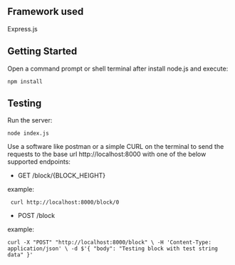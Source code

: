 ## Framework used

Express.js

## Getting Started

Open a command prompt or shell terminal after install node.js and execute:

```
npm install
```

## Testing

Run the server:

```
node index.js
```

Use a software like postman or a simple CURL on the terminal to send the requests to the base url http://localhost:8000 with one of the below supported endpoints:

- GET
/block/{BLOCK_HEIGHT}

example:

```
 curl http://localhost:8000/block/0
```

- POST
/block

example:

```
curl -X "POST" "http://localhost:8000/block" \ -H 'Content-Type: application/json' \ -d $'{ "body": "Testing block with test string data" }'
```